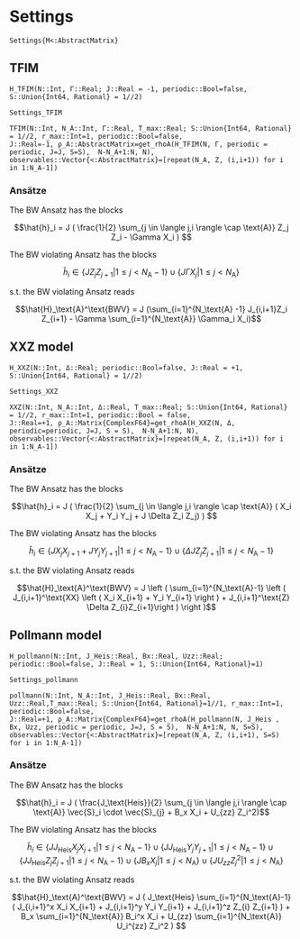 # Settings

```@docs 
Settings{M<:AbstractMatrix}
```

## TFIM
```@docs 
H_TFIM(N::Int, Γ::Real; J::Real = -1, periodic::Bool=false, S::Union{Int64, Rational} = 1//2)
```
```@docs
Settings_TFIM
```
```@docs
TFIM(N::Int, N_A::Int, Γ::Real, T_max::Real; S::Union{Int64, Rational} = 1//2, r_max::Int=1, periodic::Bool=false,
J::Real=-1, ρ_A::AbstractMatrix=get_rhoA(H_TFIM(N, Γ, periodic = periodic, J=J, S=S),  N-N_A+1:N, N),
observables::Vector{<:AbstractMatrix}=[repeat(N_A, Z, (i,i+1)) for i in 1:N_A-1])
```
### Ansätze
The BW Ansatz has the blocks 
```math
\hat{h}_i = J ( \frac{1}{2} \sum_{j \in \langle j,i \rangle \cap \text{A}} Z_j Z_i - \Gamma X_i ) 
```
The BW violating Ansatz has the blocks 
```math
\hat{h}_i \in  \{ J Z_j Z_{j+1} |  1 \leq j < N_\text{A}-1 \} \cup \{ J\Gamma X_j | 1 \leq j < N_\text{A}\}
```
s.t. the BW violating Ansatz reads
 ```math
\hat{H}_\text{A}^\text{BWV} = J (\sum_{i=1}^{N_\text{A} -1} J_{i,i+1}Z_i Z_{i+1} - \Gamma \sum_{i=1}^{N_\text{A}} \Gamma_i X_i)
```
## XXZ model 
```@docs 
H_XXZ(N::Int, Δ::Real; periodic::Bool=false, J::Real = +1, S::Union{Int64, Rational} = 1//2)
```
```@docs
Settings_XXZ
```
```@docs
XXZ(N::Int, N_A::Int, Δ::Real, T_max::Real; S::Union{Int64, Rational} = 1//2, r_max::Int=1, periodic::Bool = false,
J::Real=+1, ρ_A::Matrix{ComplexF64}=get_rhoA(H_XXZ(N, Δ, periodic=periodic, J=J, S = S),  N-N_A+1:N, N),
observables::Vector{<:AbstractMatrix}=[repeat(N_A, Z, (i,i+1)) for i in 1:N_A-1])
```
### Ansätze
The BW Ansatz has the blocks 
```math
\hat{h}_i = J ( \frac{1}{2} \sum_{j \in \langle j,i \rangle \cap \text{A}} ( X_i X_j + Y_i Y_j + J \Delta Z_i Z_j) ) 
```
The BW violating Ansatz has the blocks 
```math
\hat{h}_i \in \{J X_j X_{j+1}+J Y_j Y_{j+1} | 1 \leq j < N_\text{A}-1\} \cup \{\Delta J Z_j Z_{j+1} | 1 \leq j < N_\text{A}-1\}
```
s.t. the BW violating Ansatz reads
 ```math
\hat{H}_\text{A}^\text{BWV} = J \left ( \sum_{i=1}^{N_\text{A}-1} \left ( J_{i,i+1}^\text{XX} \left (  X_i X_{i+1} + Y_i Y_{i+1}  \right ) +  J_{i,i+1}^\text{Z} \Delta Z_{i}Z_{i+1}\right ) \right )
```
## Pollmann model
```@docs 
H_pollmann(N::Int, J_Heis::Real, Bx::Real, Uzz::Real; periodic::Bool=false, J::Real = 1, S::Union{Int64, Rational}=1)
```
```@docs 
Settings_pollmann
```
```@docs
pollmann(N::Int, N_A::Int, J_Heis::Real, Bx::Real, Uzz::Real,T_max::Real; S::Union{Int64, Rational}=1//1, r_max::Int=1, periodic::Bool=false,
J::Real=+1, ρ_A::Matrix{ComplexF64}=get_rhoA(H_pollmann(N, J_Heis , Bx, Uzz, periodic = periodic, J=J, S = S),  N-N_A+1:N, N, S=S),
observables::Vector{<:AbstractMatrix}=[repeat(N_A, Z, (i,i+1), S=S) for i in 1:N_A-1])
```
### Ansätze
The BW Ansatz has the blocks 
```math
\hat{h}_i = J ( \frac{J_\text{Heis}}{2} \sum_{j \in \langle j,i \rangle \cap \text{A}} \vec{S}_i \cdot \vec{S}_{j} + B_x X_i + U_{zz} Z_i^2)
```
The BW violating Ansatz has the blocks 
```math
\hat{h}_i \in \{J J_\text{Heis} X_j X_{j+1} | 1 \leq j < N_\text{A}-1\} \cup \{J J_\text{Heis} Y_j Y_{j+1} | 1 \leq j < N_\text{A}-1\} \cup \{J J_\text{Heis} Z_j Z_{j+1} | 1 \leq j < N_\text{A}-1\} \cup \{ J B_x X_j | 1 \leq j < N_\text{A}\} \cup \{ J U_{zz} Z_j^2 | 1 \leq j < N_\text{A}\}
```
s.t. the BW violating Ansatz reads
 ```math
\hat{H}_\text{A}^\text{BWV} = J ( J_\text{Heis} \sum_{i=1}^{N_\text{A}-1} ( J_{i,i+1}^x X_i X_{i+1} + 
    J_{i,i+1}^y Y_i Y_{i+1} + J_{i,i+1}^z Z_{i} Z_{i+1} ) 
    + B_x \sum_{i=1}^{N_\text{A}} B_i^x X_i  
     +  U_{zz} \sum_{i=1}^{N_\text{A}} U_i^{zz} Z_i^2 ) 
```